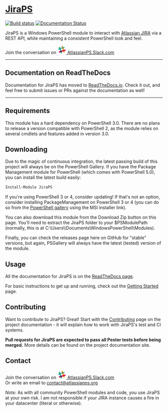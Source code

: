 # [JiraPS](https://JiraPS.github.io/)

[![Build status](https://ci.appveyor.com/api/projects/status/utpel25via67xw3b?svg=true)](https://ci.appveyor.com/project/JoshuaT/JiraPS)
[![Documentation Status](https://readthedocs.org/projects/JiraPS/badge/?version=latest)](http://JiraPS.readthedocs.io/en/latest/?badge=latest)

JiraPS is a Windows PowerShell module to interact with [Atlassian JIRA](https://www.atlassian.com/software/jira) via a REST API, while maintaining a consistent PowerShell look and feel.

Join the conversation on [![SlackLogo][] AtlassianPS.Slack.com](https://slofile.com/slack/atlassianps)

[SlackLogo]: assets/Slack_Mark_Web_28x28.png

---

## Documentation on ReadTheDocs

Documentation for JiraPS has moved to [ReadTheDocs.io](http://JiraPS.readthedocs.io). Check it out, and feel free to submit issues or PRs against the documentation as well!

---

## Requirements

This module has a hard dependency on PowerShell 3.0.  There are no plans to release a version compatible with PowerShell 2, as the module relies on several cmdlets and features added in version 3.0.

## Downloading

Due to the magic of continuous integration, the latest passing build of this project will always be on the PowerShell Gallery. If you have the Package Management module for PowerShell (which comes with PowerShell 5.0), you can install the latest build easily:

```powershell
Install-Module JiraPS
```

If you're using PowerShell 3 or 4, consider updating! If that's not an option, consider installing PackageManagement on PowerShell 3 or 4 (you can do so from the [PowerShell gallery](https://www.powershellgallery.com/) using the MSI installer link).

You can also download this module from the Download Zip button on this page.  You'll need to extract the JiraPS folder to your $PSModulePath (normally, this is at C:\Users\\<username>\\Documents\WindowsPowerShell\Modules).

Finally, you can check the releases page here on GitHub for "stable" versions, but again, PSGallery will always have the latest (tested) version of the module.

## Usage

All the documentation for JiraPS is on the [ReadTheDocs page](http://PSJira.readthedocs.io).

For basic instructions to get up and running, check out the [Getting Started](http://PSJira.readthedocs.io/en/latest/getting_started.html) page.

## Contributing

Want to contribute to JiraPS?  Great! Start with the [Contributing](http://PSJira.readthedocs.io/en/latest/contributing.html) page on the project documentation - it will explain how to work with JiraPS's test and CI systems.

**Pull requests for JiraPS are expected to pass all Pester tests before being merged.** More details can be found on the project documentation site.

## Contact

Join the conversation on [![SlackLogo][] AtlassianPS.Slack.com](https://slofile.com/slack/atlassianps)  
Or write an email to contact@atlassianps.org

*Note:* As with all community PowerShell modules and code, you use JiraPS at your own risk.  I am not responsible if your JIRA instance causes a fire in your datacenter (literal or otherwise).
